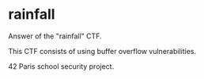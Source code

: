 # rainfall

Answer of the "rainfall" CTF.

This CTF consists of using buffer overflow vulnerabilities.

42 Paris school security project.

